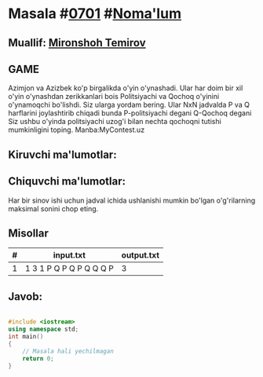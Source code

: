 
<h1>Masala #<a href="https://robocontest.uz/tasks/0701">0701</a> #<a href="https://robocontest.uz/tasks?category=1">Noma'lum</a></h1>
<h2> Muallif: <a href="https://robocontest.uz/profile/mironshoh951">Mironshoh Temirov</a></h2>
<h2>GAME</h2>
<p>
Azimjon va Azizbek ko'p birgalikda o'yin o'ynashadi. Ular har doim bir xil o'yin o'ynashdan zerikkanlari bois Politsiyachi va Qochoq o'yinini o'ynamoqchi bo'lishdi. Siz ularga yordam bering. Ular NxN jadvalda P va Q harflarini joylashtirib chiqadi bunda P-politsiyachi degani Q-Qochoq degani
Siz ushbu o'yinda politsiyachi uzog'i bilan nechta qochoqni tutishi mumkinligini toping.
Manba:MyContest.uz</p>
<h2>Kiruvchi ma'lumotlar:</h2>
<p></p>
<h2>Chiquvchi ma'lumotlar:</h2>
<p>Har bir sinov ishi uchun jadval ichida ushlanishi mumkin bo'lgan o'g'rilarning maksimal sonini chop eting.</p>
<h2>Misollar</h2>
<table>
    <thead>
        <tr>
            <th>#</th>
            <th>input.txt</th>
            <th>output.txt</th>
        </tr>
    </thead>
    <tbody>
            <tr>
                <td>1</td>
                <td>1
3 1
P Q P
Q P Q
Q Q P</td>
                <td>3</td>
            </tr>
    </tbody>
    </table>
    
<h2>Javob:</h2>

######
```cpp
#include <iostream>
using namespace std;
int main()
{
    // Masala hali yechilmagan
    return 0;
}
```
